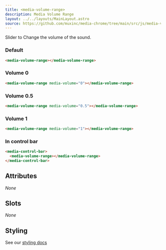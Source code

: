```yaml
---
title: <media-volume-range>
description: Media Volume Range
layout: ../../layouts/MainLayout.astro
source: https://github.com/muxinc/media-chrome/tree/main/src/js/media-volume-range.js
---
```


Slider to Change the volume of the sound.

<h3>Default</h3>

<media-volume-range></media-volume-range>

```html
<media-volume-range></media-volume-range>
```

<h3>Volume 0</h3>
<media-volume-range media-volume="0"></media-volume-range>

```html
<media-volume-range media-volume="0"></media-volume-range>
```

<h3>Volume 0.5</h3>
<media-volume-range media-volume="0.5"></media-volume-range>

```html
<media-volume-range media-volume="0.5"></media-volume-range>
```

<h3>Volume 1</h3>
<media-volume-range media-volume="1"></media-volume-range>

```html
<media-volume-range media-volume="1"></media-volume-range>
```

<h3>In control bar</h3>
<media-control-bar>
  <media-volume-range></media-volume-range>
</media-control-bar>

```html
<media-control-bar>
  <media-volume-range></media-volume-range>
</media-control-bar>
```

## Attributes

_None_

## Slots

_None_

## Styling

See our [styling docs](./styling#Ranges)
